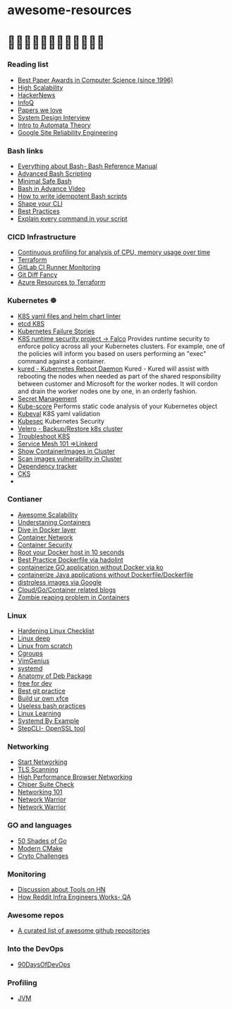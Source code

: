 # awesome-resources
# :goat::lion::elephant::llama::unicorn::dog::leopard::monkey::camel::horse::dolphin::cat:

### Reading list
* [Best Paper Awards in Computer Science (since 1996)](https://jeffhuang.com/best_paper_awards/)
* [High Scalability](http://highscalability.com/)
* [HackerNews](https://news.ycombinator.com/)
* [InfoQ](https://www.infoq.com/)
* [Papers we love](https://github.com/papers-we-love/papers-we-love)
* [System Design Interview](https://github.com/checkcheckzz/system-design-interview)
* [Intro to Automata Theory](https://cs.stanford.edu/people/eroberts/courses/soco/projects/2004-05/automata-theory/basics.html)
* [Google Site Reliability Engineering](https://sre.google/sre-book/table-of-contents/)



### Bash links
* [Everything about Bash- Bash Reference Manual](https://tiswww.case.edu/php/chet/bash/bashref.html)
* [Advanced Bash Scripting](https://tldp.org/LDP/abs/html/index.html)
* [Minimal Safe Bash](https://betterdev.blog/minimal-safe-bash-script-template)
* [Bash in Advance Video](https://www.youtube.com/watch?v=emhouufDnB4)
* [How to write idempotent Bash scripts](https://arslan.io/2019/07/03/how-to-write-idempotent-bash-scripts/)
* [Shape your CLI](https://bashrcgenerator.com/)
* [Best Practices](https://github.com/bregman-arie/devops-resources/blob/master/resources/bash.md)
* [Explain every command in your script](https://explainshell.com/)

### CICD Infrastructure 
* [Continuous profiling for analysis of CPU, memory usage over time](https://github.com/parca-dev/parca)
* [Terraform](https://project-awesome.org/shuaibiyy/awesome-terraform)
* [GitLab CI Runner Monitoring](https://github.com/mvisonneau/gitlab-ci-pipelines-exporter)
* [Git Diff Fancy](https://github.com/dandavison/delta)
* [Azure Resources to Terraform](https://github.com/Azure/aztfy)


### Kubernetes ☸ 
* [K8S yaml files and helm chart linter](https://github.com/stackrox/kube-linter)
* [etcd K8S](https://www.mgasch.com/2021/01/listwatch-part-1/)
* [Kubernetes Failure Stories](https://k8s.af/)
* [K8S runtime security project -> Falco](https://falco.org/)  Provides runtime security to enforce policy across all your Kubernetes clusters. For example, one of the policies will inform you based on users performing an "exec" command against a container.
* [kured - Kubernetes Reboot Daemon](https://github.com/weaveworks/kured) Kured - Kured will assist with rebooting the nodes when needed as part of the shared responsibility between customer and Microsoft for the worker nodes. It will cordon and drain the worker nodes one by one, in an orderly fashion.
* [Secret Management](https://github.com/mozilla/sops)
* [Kube-score](https://github.com/zegl/kube-score) Performs static code analysis of your Kubernetes object 
* [Kubeval](https://github.com/instrumenta/kubeval/) K8S yaml validation 
* [Kubesec](https://github.com/controlplaneio/kubesec) Kubernetes Security
* [Velero - Backup/Restore k8s cluster](https://github.com/vmware-tanzu/velero)
* [Troubleshoot K8S](https://troubleshoot.sh/)
* [Service Mesh 101 =>Linkerd](https://buoyant.io/service-mesh-manifesto/)
* [Show ContainerImages in Cluster](https://github.com/chenjiandongx/kubectl-images)
* [Scan images vulnerability in Cluster](https://github.com/cisco-open/kubei)
* [Dependency tracker](https://github.com/renovatebot/renovate)
* [CKS](https://github.com/walidshaari/Certified-Kubernetes-Security-Specialist)
* 

### Contianer
* [Awesome Scalability](https://github.com/binhnguyennus/awesome-scalability)
* [Understaning Containers](https://www.ianlewis.org/en)
* [Dive in Docker layer](https://github.com/wagoodman/dive)
* [Container Network](https://iximiuz.com/en/posts/container-networking-is-simple/)
* [Container Security](https://www.youtube.com/watch?v=lbJK28whV1Q)
* [Root your Docker host in 10 seconds](https://www.electricmonk.nl/log/2017/09/30/root-your-docker-host-in-10-seconds-for-fun-and-profit/)
* [Best Practice Dockerfile via hadolint](https://github.com/hadolint/hadolint)
* [containerize GO application without Docker via ko](https://github.com/google/ko)
* [containerize Java applications without Dockerfile/Dockerfile](https://github.com/GoogleContainerTools/jib)
* [distroless images via Google](https://github.com/GoogleContainerTools/distroless)
* [Cloud/Go/Container related blogs](https://ops.tips/blog/)
* [Zombie reaping problem in Containers](https://blog.phusion.nl/2015/01/20/docker-and-the-pid-1-zombie-reaping-problem/)

### Linux
* [Hardening Linux Checklist](https://github.com/trimstray/linux-hardening-checklist)
* [Linux deep](http://www.yolinux.com/TUTORIALS/LinuxTutorialSysAdmin.html)
* [Linux from scratch](http://www.linuxfromscratch.org/lfs/view/10.0/)
* [Cgroups](https://access.redhat.com/documentation/en-us/red_hat_enterprise_linux/6/html/resource_management_guide/index)
* [VimGenius](http://www.vimgenius.com/lessons/vim-intro)
* [systemd](https://www.freedesktop.org/software/systemd/man/systemd.resource-control.html)
* [Anatomy of Deb Package](https://www.joyfulbikeshedding.com/blog/2020-08-03-how-debian-packaging-works.html)
* [free for dev](https://free-for.dev/#/?id=ci-and-cd)
* [Best git practice](https://sethrobertson.github.io/GitBestPractices/)
* [Build ur own xfce](https://docs.xfce.org/xfce/building)
* [Useless bash practices](http://porkmail.org/era/unix/award.html)
* [Linux Learning](https://github.com/bregman-arie/devops-resources/blob/master/resources/linux.md)
* [Systemd By Example](https://systemd-by-example.com/)
* [StepCLI- OpenSSL tool](https://smallstep.com/docs/step-cli)

### Networking
* [Start Networking](https://github.com/bregman-arie/devops-resources/blob/master/resources/network.md)
* [TLS Scanning](https://testssl.sh/)
* [High Performance
Browser Networking](https://hpbn.co/?utm_source=igvita&utm_medium=referral&utm_campaign=igvita-homepage)
* [Chiper Suite Check](https://ciphersuite.info/)
* [Networking 101](https://hpbn.co/transport-layer-security-tls/#enable-1-rtt-tls-handshakes)
* [Network Warrior](https://doc.lagout.org/network/Network%20Warrior%2C%202nd%20Edition.pdf)
* [Network Warrior](https://github.com/InspectorDidi/Hacking-Books/blob/master/Network%20Warrior%2C%202nd%20Edition.pdf)

### GO and languages
* [50 Shades of Go](http://devs.cloudimmunity.com/gotchas-and-common-mistakes-in-go-golang/)
* [Modern CMake](https://cliutils.gitlab.io/modern-cmake/)
* [Cryto Challenges](https://cryptopals.com/)

### Monitoring
* [Discussion about Tools on HN](https://news.ycombinator.com/item?id=21995942)
* [How Reddit Infra Engineers Works- QA](https://www.reddit.com/r/kubernetes/comments/ebxrkp/we_are_the_reddit_infrastructure_team_ama_about/)

### Awesome repos
* [A curated list of awesome github repositories](https://reposhub.com/)

### Into the DevOps
* [90DaysOfDevOps](https://github.com/MichaelCade/90DaysOfDevOps)

### Profiling
* [JVM](https://visualvm.github.io/)
